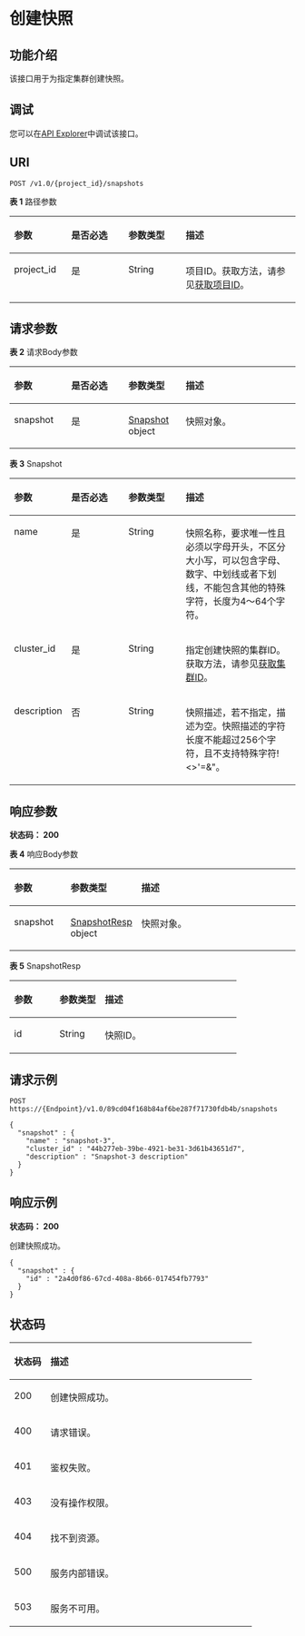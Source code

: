 # 创建快照<a name="ZH-CN_TOPIC_0000001387342340"></a>

## 功能介绍<a name="section1479124121815"></a>

该接口用于为指定集群创建快照。

## 调试<a name="zh-cn_topic_0000001098656810_section16191247193116"></a>

您可以在[API Explorer](https://apiexplorer.developer.huaweicloud.com/apiexplorer/doc?product=DWS&api=CreateSnapshot)中调试该接口。

## URI<a name="section94871141201811"></a>

```
POST /v1.0/{project_id}/snapshots
```

**表 1**  路径参数

<a name="table749910414189"></a>
<table><thead align="left"><tr id="row17494144121819"><th class="cellrowborder" valign="top" width="20%" id="mcps1.2.5.1.1"><p id="p195015416180"><a name="p195015416180"></a><a name="p195015416180"></a>参数</p>
</th>
<th class="cellrowborder" valign="top" width="20%" id="mcps1.2.5.1.2"><p id="p8504194113185"><a name="p8504194113185"></a><a name="p8504194113185"></a>是否必选</p>
</th>
<th class="cellrowborder" valign="top" width="20%" id="mcps1.2.5.1.3"><p id="p1850874110183"><a name="p1850874110183"></a><a name="p1850874110183"></a>参数类型</p>
</th>
<th class="cellrowborder" valign="top" width="40%" id="mcps1.2.5.1.4"><p id="p12512741151815"><a name="p12512741151815"></a><a name="p12512741151815"></a>描述</p>
</th>
</tr>
</thead>
<tbody><tr id="row6495164120182"><td class="cellrowborder" valign="top" width="20%" headers="mcps1.2.5.1.1 "><p id="p20516141101810"><a name="p20516141101810"></a><a name="p20516141101810"></a>project_id</p>
</td>
<td class="cellrowborder" valign="top" width="20%" headers="mcps1.2.5.1.2 "><p id="p19519184114189"><a name="p19519184114189"></a><a name="p19519184114189"></a>是</p>
</td>
<td class="cellrowborder" valign="top" width="20%" headers="mcps1.2.5.1.3 "><p id="p152314181818"><a name="p152314181818"></a><a name="p152314181818"></a>String</p>
</td>
<td class="cellrowborder" valign="top" width="40%" headers="mcps1.2.5.1.4 "><p id="p152634115185"><a name="p152634115185"></a><a name="p152634115185"></a>项目ID。获取方法，请参见<a href="获取项目ID.md">获取项目ID</a>。</p>
</td>
</tr>
</tbody>
</table>

## 请求参数<a name="section2530641201817"></a>

**表 2**  请求Body参数

<a name="zh-cn_topic_0000001387338900_request_CreateSnapshotRequestBody"></a>
<table><thead align="left"><tr id="row17534144151819"><th class="cellrowborder" valign="top" width="20%" id="mcps1.2.5.1.1"><p id="p5540441171819"><a name="p5540441171819"></a><a name="p5540441171819"></a>参数</p>
</th>
<th class="cellrowborder" valign="top" width="20%" id="mcps1.2.5.1.2"><p id="p65431041171812"><a name="p65431041171812"></a><a name="p65431041171812"></a>是否必选</p>
</th>
<th class="cellrowborder" valign="top" width="20%" id="mcps1.2.5.1.3"><p id="p554644114185"><a name="p554644114185"></a><a name="p554644114185"></a>参数类型</p>
</th>
<th class="cellrowborder" valign="top" width="40%" id="mcps1.2.5.1.4"><p id="p75501441181814"><a name="p75501441181814"></a><a name="p75501441181814"></a>描述</p>
</th>
</tr>
</thead>
<tbody><tr id="row753511418181"><td class="cellrowborder" valign="top" width="20%" headers="mcps1.2.5.1.1 "><p id="p185532418180"><a name="p185532418180"></a><a name="p185532418180"></a>snapshot</p>
</td>
<td class="cellrowborder" valign="top" width="20%" headers="mcps1.2.5.1.2 "><p id="p155724131811"><a name="p155724131811"></a><a name="p155724131811"></a>是</p>
</td>
<td class="cellrowborder" valign="top" width="20%" headers="mcps1.2.5.1.3 "><p id="p45619415189"><a name="p45619415189"></a><a name="p45619415189"></a><a href="#zh-cn_topic_0000001387338900_request_Snapshot">Snapshot</a> object</p>
</td>
<td class="cellrowborder" valign="top" width="40%" headers="mcps1.2.5.1.4 "><p id="p8565194117184"><a name="p8565194117184"></a><a name="p8565194117184"></a>快照对象。</p>
</td>
</tr>
</tbody>
</table>

**表 3**  Snapshot

<a name="zh-cn_topic_0000001387338900_request_Snapshot"></a>
<table><thead align="left"><tr id="row1556813419186"><th class="cellrowborder" valign="top" width="20%" id="mcps1.2.5.1.1"><p id="p557634112183"><a name="p557634112183"></a><a name="p557634112183"></a>参数</p>
</th>
<th class="cellrowborder" valign="top" width="20%" id="mcps1.2.5.1.2"><p id="p2057974111813"><a name="p2057974111813"></a><a name="p2057974111813"></a>是否必选</p>
</th>
<th class="cellrowborder" valign="top" width="20%" id="mcps1.2.5.1.3"><p id="p85831941191812"><a name="p85831941191812"></a><a name="p85831941191812"></a>参数类型</p>
</th>
<th class="cellrowborder" valign="top" width="40%" id="mcps1.2.5.1.4"><p id="p5587134110182"><a name="p5587134110182"></a><a name="p5587134110182"></a>描述</p>
</th>
</tr>
</thead>
<tbody><tr id="row135691141191810"><td class="cellrowborder" valign="top" width="20%" headers="mcps1.2.5.1.1 "><p id="p1459074115186"><a name="p1459074115186"></a><a name="p1459074115186"></a>name</p>
</td>
<td class="cellrowborder" valign="top" width="20%" headers="mcps1.2.5.1.2 "><p id="p3593184117187"><a name="p3593184117187"></a><a name="p3593184117187"></a>是</p>
</td>
<td class="cellrowborder" valign="top" width="20%" headers="mcps1.2.5.1.3 "><p id="p17597041101814"><a name="p17597041101814"></a><a name="p17597041101814"></a>String</p>
</td>
<td class="cellrowborder" valign="top" width="40%" headers="mcps1.2.5.1.4 "><p id="p86005413187"><a name="p86005413187"></a><a name="p86005413187"></a>快照名称，要求唯一性且必须以字母开头，不区分大小写，可以包含字母、数字、中划线或者下划线，不能包含其他的特殊字符，长度为4～64个字符。</p>
</td>
</tr>
<tr id="row11569641171812"><td class="cellrowborder" valign="top" width="20%" headers="mcps1.2.5.1.1 "><p id="p15603134191818"><a name="p15603134191818"></a><a name="p15603134191818"></a>cluster_id</p>
</td>
<td class="cellrowborder" valign="top" width="20%" headers="mcps1.2.5.1.2 "><p id="p760724111187"><a name="p760724111187"></a><a name="p760724111187"></a>是</p>
</td>
<td class="cellrowborder" valign="top" width="20%" headers="mcps1.2.5.1.3 "><p id="p1561114117182"><a name="p1561114117182"></a><a name="p1561114117182"></a>String</p>
</td>
<td class="cellrowborder" valign="top" width="40%" headers="mcps1.2.5.1.4 "><p id="p661424114186"><a name="p661424114186"></a><a name="p661424114186"></a>指定创建快照的集群ID。获取方法，请参见<a href="获取集群ID.md">获取集群ID</a>。</p>
</td>
</tr>
<tr id="row1756904116185"><td class="cellrowborder" valign="top" width="20%" headers="mcps1.2.5.1.1 "><p id="p8618641191810"><a name="p8618641191810"></a><a name="p8618641191810"></a>description</p>
</td>
<td class="cellrowborder" valign="top" width="20%" headers="mcps1.2.5.1.2 "><p id="p20621841191814"><a name="p20621841191814"></a><a name="p20621841191814"></a>否</p>
</td>
<td class="cellrowborder" valign="top" width="20%" headers="mcps1.2.5.1.3 "><p id="p16625124118185"><a name="p16625124118185"></a><a name="p16625124118185"></a>String</p>
</td>
<td class="cellrowborder" valign="top" width="40%" headers="mcps1.2.5.1.4 "><p id="p26281641191818"><a name="p26281641191818"></a><a name="p26281641191818"></a>快照描述，若不指定，描述为空。快照描述的字符长度不能超过256个字符，且不支持特殊字符!&lt;&gt;'=&amp;"。</p>
</td>
</tr>
</tbody>
</table>

## 响应参数<a name="section5632241111816"></a>

**状态码： 200**

**表 4**  响应Body参数

<a name="zh-cn_topic_0000001387338900_response_CreateSnapshotResponseBody"></a>
<table><thead align="left"><tr id="row10641114131817"><th class="cellrowborder" valign="top" width="20%" id="mcps1.2.4.1.1"><p id="p146471441151815"><a name="p146471441151815"></a><a name="p146471441151815"></a>参数</p>
</th>
<th class="cellrowborder" valign="top" width="20%" id="mcps1.2.4.1.2"><p id="p1465064110186"><a name="p1465064110186"></a><a name="p1465064110186"></a>参数类型</p>
</th>
<th class="cellrowborder" valign="top" width="60%" id="mcps1.2.4.1.3"><p id="p1065312412182"><a name="p1065312412182"></a><a name="p1065312412182"></a>描述</p>
</th>
</tr>
</thead>
<tbody><tr id="row96412041151815"><td class="cellrowborder" valign="top" width="20%" headers="mcps1.2.4.1.1 "><p id="p0657164171820"><a name="p0657164171820"></a><a name="p0657164171820"></a>snapshot</p>
</td>
<td class="cellrowborder" valign="top" width="20%" headers="mcps1.2.4.1.2 "><p id="p18662441151816"><a name="p18662441151816"></a><a name="p18662441151816"></a><a href="#zh-cn_topic_0000001387338900_response_SnapshotResp">SnapshotResp</a> object</p>
</td>
<td class="cellrowborder" valign="top" width="60%" headers="mcps1.2.4.1.3 "><p id="p106658411188"><a name="p106658411188"></a><a name="p106658411188"></a>快照对象。</p>
</td>
</tr>
</tbody>
</table>

**表 5**  SnapshotResp

<a name="zh-cn_topic_0000001387338900_response_SnapshotResp"></a>
<table><thead align="left"><tr id="row18669104151812"><th class="cellrowborder" valign="top" width="20%" id="mcps1.2.4.1.1"><p id="p1167554111182"><a name="p1167554111182"></a><a name="p1167554111182"></a>参数</p>
</th>
<th class="cellrowborder" valign="top" width="20%" id="mcps1.2.4.1.2"><p id="p26781741191817"><a name="p26781741191817"></a><a name="p26781741191817"></a>参数类型</p>
</th>
<th class="cellrowborder" valign="top" width="60%" id="mcps1.2.4.1.3"><p id="p2681204113187"><a name="p2681204113187"></a><a name="p2681204113187"></a>描述</p>
</th>
</tr>
</thead>
<tbody><tr id="row1670194114183"><td class="cellrowborder" valign="top" width="20%" headers="mcps1.2.4.1.1 "><p id="p368414417181"><a name="p368414417181"></a><a name="p368414417181"></a>id</p>
</td>
<td class="cellrowborder" valign="top" width="20%" headers="mcps1.2.4.1.2 "><p id="p26886411183"><a name="p26886411183"></a><a name="p26886411183"></a>String</p>
</td>
<td class="cellrowborder" valign="top" width="60%" headers="mcps1.2.4.1.3 "><p id="p669154115189"><a name="p669154115189"></a><a name="p669154115189"></a>快照ID。</p>
</td>
</tr>
</tbody>
</table>

## 请求示例<a name="section19694164181814"></a>

```
POST https://{Endpoint}/v1.0/89cd04f168b84af6be287f71730fdb4b/snapshots

{
  "snapshot" : {
    "name" : "snapshot-3",
    "cluster_id" : "44b277eb-39be-4921-be31-3d61b43651d7",
    "description" : "Snapshot-3 description"
  }
}
```

## 响应示例<a name="section117291541101817"></a>

**状态码： 200**

创建快照成功。

```
{
  "snapshot" : {
    "id" : "2a4d0f86-67cd-408a-8b66-017454fb7793"
  }
}
```

## 状态码<a name="section2075814416186"></a>

<a name="zh-cn_topic_0000001387338900_status_code"></a>
<table><thead align="left"><tr id="row12762174151818"><th class="cellrowborder" valign="top" width="15%" id="mcps1.1.3.1.1"><p id="p1877454110183"><a name="p1877454110183"></a><a name="p1877454110183"></a>状态码</p>
</th>
<th class="cellrowborder" valign="top" width="85%" id="mcps1.1.3.1.2"><p id="p27781741121816"><a name="p27781741121816"></a><a name="p27781741121816"></a>描述</p>
</th>
</tr>
</thead>
<tbody><tr id="row15762341121814"><td class="cellrowborder" valign="top" width="15%" headers="mcps1.1.3.1.1 "><p id="p7782241141816"><a name="p7782241141816"></a><a name="p7782241141816"></a>200</p>
</td>
<td class="cellrowborder" valign="top" width="85%" headers="mcps1.1.3.1.2 "><p id="p978514120184"><a name="p978514120184"></a><a name="p978514120184"></a>创建快照成功。</p>
</td>
</tr>
<tr id="row197621541171814"><td class="cellrowborder" valign="top" width="15%" headers="mcps1.1.3.1.1 "><p id="p6788194161817"><a name="p6788194161817"></a><a name="p6788194161817"></a>400</p>
</td>
<td class="cellrowborder" valign="top" width="85%" headers="mcps1.1.3.1.2 "><p id="p5791141121814"><a name="p5791141121814"></a><a name="p5791141121814"></a>请求错误。</p>
</td>
</tr>
<tr id="row17621041121818"><td class="cellrowborder" valign="top" width="15%" headers="mcps1.1.3.1.1 "><p id="p1579411417181"><a name="p1579411417181"></a><a name="p1579411417181"></a>401</p>
</td>
<td class="cellrowborder" valign="top" width="85%" headers="mcps1.1.3.1.2 "><p id="p167981241131811"><a name="p167981241131811"></a><a name="p167981241131811"></a>鉴权失败。</p>
</td>
</tr>
<tr id="row5762144101819"><td class="cellrowborder" valign="top" width="15%" headers="mcps1.1.3.1.1 "><p id="p158025411184"><a name="p158025411184"></a><a name="p158025411184"></a>403</p>
</td>
<td class="cellrowborder" valign="top" width="85%" headers="mcps1.1.3.1.2 "><p id="p38051641151814"><a name="p38051641151814"></a><a name="p38051641151814"></a>没有操作权限。</p>
</td>
</tr>
<tr id="row13763124114182"><td class="cellrowborder" valign="top" width="15%" headers="mcps1.1.3.1.1 "><p id="p16809441111820"><a name="p16809441111820"></a><a name="p16809441111820"></a>404</p>
</td>
<td class="cellrowborder" valign="top" width="85%" headers="mcps1.1.3.1.2 "><p id="p168131941191815"><a name="p168131941191815"></a><a name="p168131941191815"></a>找不到资源。</p>
</td>
</tr>
<tr id="row1976314191818"><td class="cellrowborder" valign="top" width="15%" headers="mcps1.1.3.1.1 "><p id="p78166413184"><a name="p78166413184"></a><a name="p78166413184"></a>500</p>
</td>
<td class="cellrowborder" valign="top" width="85%" headers="mcps1.1.3.1.2 "><p id="p1781994181819"><a name="p1781994181819"></a><a name="p1781994181819"></a>服务内部错误。</p>
</td>
</tr>
<tr id="row6763541141812"><td class="cellrowborder" valign="top" width="15%" headers="mcps1.1.3.1.1 "><p id="p118237416188"><a name="p118237416188"></a><a name="p118237416188"></a>503</p>
</td>
<td class="cellrowborder" valign="top" width="85%" headers="mcps1.1.3.1.2 "><p id="p7827124191810"><a name="p7827124191810"></a><a name="p7827124191810"></a>服务不可用。</p>
</td>
</tr>
</tbody>
</table>

